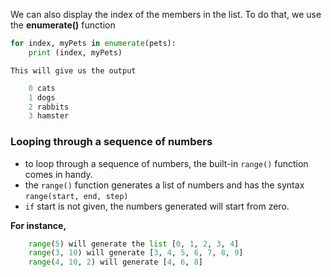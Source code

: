 We can also display the index of the members in the list. To do that, we use the **enumerate()** function


```python
for index, myPets in enumerate(pets):
    print (index, myPets)
```

``This will give us the output``
```python
    0 cats
    1 dogs
    2 rabbits
    3 hamster
```

### Looping through a sequence of numbers
- to loop through a sequence of numbers, the built-in `range()` function comes in handy. 
- the `range()` function generates a list of numbers and has the syntax `range(start, end, step)`
- `if` start is not given, the numbers generated will start from zero.

**For instance,**
```python
    range(5) will generate the list [0, 1, 2, 3, 4]
    range(3, 10) will generate [3, 4, 5, 6, 7, 8, 9]
    range(4, 10, 2) will generate [4, 6, 8]
```

